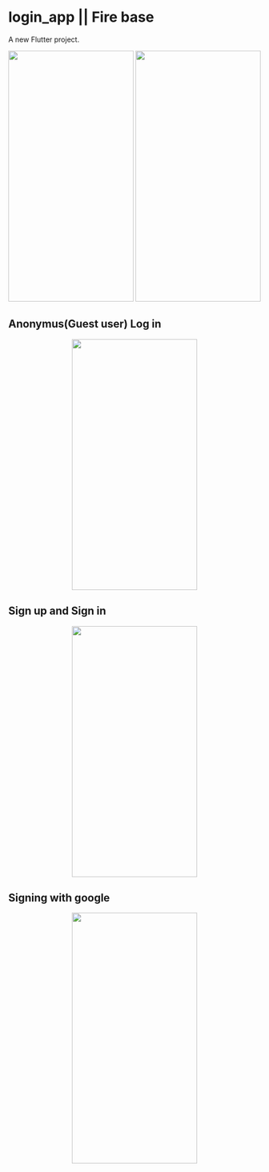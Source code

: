 # login_app || Fire base

A new Flutter project.


<p align=center>
<img src="https://user-images.githubusercontent.com/111565916/201475272-254cea7c-4f7b-4a22-861b-13015625ef1f.jpg" height=500 width=250>
<img src="https://user-images.githubusercontent.com/111565916/201475300-e0267d20-6b7b-494a-abcb-7487ee3ce95b.jpg" height=500 width=250>
</p>


## Anonymus(Guest user) Log in

<p align=center>
<img src="https://user-images.githubusercontent.com/111565916/201475418-49248f6b-93a9-4223-b8fa-02c454633e7c.gif" height=500 width=250>
</p>

## Sign up and Sign in

<p align=center>
<img src="https://user-images.githubusercontent.com/111565916/201475439-e8612e9e-4f14-4bbc-afae-c416e7f2e8f9.gif" height=500 width=250>
</p>


## Signing with google

<p align=center>
<img src="https://user-images.githubusercontent.com/111565916/201475446-a0fa3769-9df5-4959-bc5f-48b72b727c76.gif" height=500 width=250>
</p>

